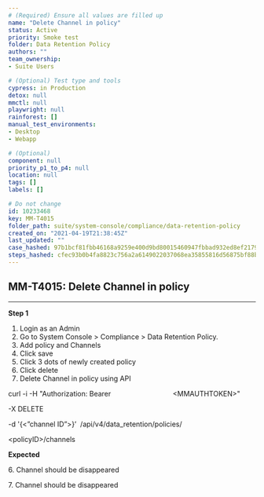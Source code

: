 ```yaml
---
# (Required) Ensure all values are filled up
name: "Delete Channel in policy"
status: Active
priority: Smoke test
folder: Data Retention Policy
authors: ""
team_ownership: 
- Suite Users

# (Optional) Test type and tools
cypress: in Production
detox: null
mmctl: null
playwright: null
rainforest: []
manual_test_environments: 
- Desktop
- Webapp

# (Optional)
component: null
priority_p1_to_p4: null
location: null
tags: []
labels: []

# Do not change
id: 10233468
key: MM-T4015
folder_path: suite/system-console/compliance/data-retention-policy
created_on: "2021-04-19T21:38:45Z"
last_updated: ""
case_hashed: 97b1bcf81fbb46168a9259e400d9bd80015460947fbbad932ed8ef21790a1865f5ffa28d74bb64129dba7f9887eb72c6
steps_hashed: cfec93b0b4fa8823c756a2a6149022037068ea35855816d56875bf88bdaeb3fc7af2f169dedb445a4ace77e440355feb
---
```


## MM-T4015: Delete Channel in policy

---

**Step 1**

1. Login as an Admin
2. Go to System Console > Compliance > Data Retention Policy.
3. Add policy and Channels
4. Click save
5. Click 3 dots of newly created policy
6. Click delete
7. Delete Channel in policy using API

curl -i -H "Authorization: Bearer                                \<MMAUTHTOKEN>" 

\-X DELETE 

\-d '{<”channel ID”>}’  /api/v4/data\_retention/policies/

\<policyID>/channels

**Expected**

6\. Channel should be disappeared

7\. Channel should be disappeared
